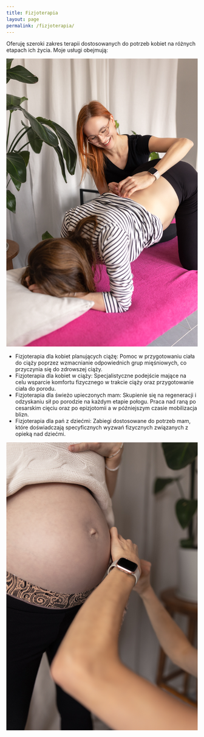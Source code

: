 ```yaml
---
title: Fizjoterapia
layout: page
permalink: /fizjoterapia/
---
```


Oferuję szeroki zakres terapii dostosowanych do potrzeb kobiet na różnych etapach ich życia. Moje usługi obejmują:

![](/images/fizjoterapia.jpg)

- Fizjoterapia dla kobiet planujących ciążę:
  Pomoc w przygotowaniu ciała do ciąży poprzez wzmacnianie odpowiednich grup mięśniowych, co przyczynia się do zdrowszej ciąży. 
- Fizjoterapia dla kobiet w ciąży:
  Specjalistyczne podejście mające na celu wsparcie komfortu fizycznego w trakcie ciąży oraz przygotowanie ciała do porodu. 
- Fizjoterapia dla świeżo upieczonych mam:
  Skupienie się na regeneracji i odzyskaniu sił po porodzie na każdym etapie połogu. Praca nad raną po cesarskim cięciu oraz po epizjotomii a w późniejszym czasie mobilizacja blizn. 
- Fizjoterapia dla pań z dziećmi:
  Zabiegi dostosowane do potrzeb mam, które doświadczają specyficznych wyzwań fizycznych związanych z opieką nad dziećmi. 

![](/images/kinesiotaping.jpg)



